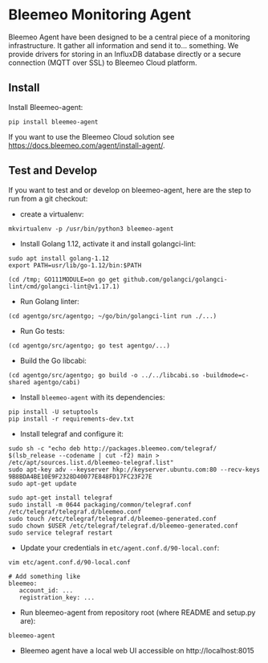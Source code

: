 # Bleemeo Monitoring Agent


Bleemeo Agent have been designed to be a central piece of
a monitoring infrastructure. It gather all information and
send it to... something. We provide drivers for storing in
an InfluxDB database directly or a secure connection (MQTT over SSL) to
Bleemeo Cloud platform.


## Install


Install Bleemeo-agent:
```
pip install bleemeo-agent
```

If you want to use the Bleemeo Cloud solution see https://docs.bleemeo.com/agent/install-agent/.

## Test and Develop


If you want to test and or develop on bleemeo-agent, here are the step to run from a git checkout:

* create a virtualenv:
```
mkvirtualenv -p /usr/bin/python3 bleemeo-agent
```

* Install Golang 1.12, activate it and install golangci-lint:
```
sudo apt install golang-1.12
export PATH=usr/lib/go-1.12/bin:$PATH

(cd /tmp; GO111MODULE=on go get github.com/golangci/golangci-lint/cmd/golangci-lint@v1.17.1)
```

* Run Golang linter:
```
(cd agentgo/src/agentgo; ~/go/bin/golangci-lint run ./...)
```

* Run Go tests:
```
(cd agentgo/src/agentgo; go test agentgo/...)
```

* Build the Go libcabi:
```
(cd agentgo/src/agentgo; go build -o ../../libcabi.so -buildmode=c-shared agentgo/cabi)
```

* Install `bleemeo-agent` with its dependencies:
```
pip install -U setuptools
pip install -r requirements-dev.txt
```

* Install telegraf and configure it:
```
sudo sh -c "echo deb http://packages.bleemeo.com/telegraf/ $(lsb_release --codename | cut -f2) main > /etc/apt/sources.list.d/bleemeo-telegraf.list"
sudo apt-key adv --keyserver hkp://keyserver.ubuntu.com:80 --recv-keys 9B8BDA4BE10E9F2328D40077E848FD17FC23F27E
sudo apt-get update

sudo apt-get install telegraf
sudo install -m 0644 packaging/common/telegraf.conf /etc/telegraf/telegraf.d/bleemeo.conf
sudo touch /etc/telegraf/telegraf.d/bleemeo-generated.conf
sudo chown $USER /etc/telegraf/telegraf.d/bleemeo-generated.conf
sudo service telegraf restart
```

* Update your credentials in `etc/agent.conf.d/90-local.conf`:
```
vim etc/agent.conf.d/90-local.conf

# Add something like
bleemeo:
   account_id: ...
   registration_key: ...
```

* Run bleemeo-agent from repository root (where README and setup.py are):
```
bleemeo-agent
```

* Bleemeo agent have a local web UI accessible on http://localhost:8015

